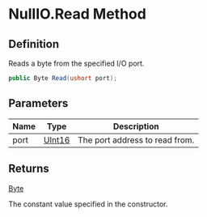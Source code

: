 # NullIO.Read Method
## Definition

Reads a byte from the specified I/O port.

```c#
public Byte Read(ushort port);
```

## Parameters

| Name | Type | Description |
| ---- | ---- | ----------- |
| port | [UInt16](https://learn.microsoft.com/en-gb/dotnet/api/System.UInt16) | The port address to read from. |

## Returns

[Byte](https://learn.microsoft.com/en-gb/dotnet/api/System.Byte)

The constant value specified in the constructor.
